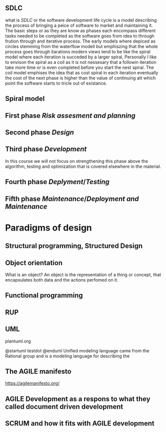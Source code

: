 ## SDLC
what is *SDLC* or the software development life cycle is a model describing the process of bringing a peice of software to market and maintaining it. The basic steps or as they are know as phases each encompass different tasks  needed to be completed as the software goes from idea to through frution through and iterative process. The early models where depiced as circles stemming from the waterflow modell but emphiszing that the whole process goes through itarations modern views tend to be like the spiral model where each iteration is succeded by a larger spiral, Personally I like to envison the spiral as a coil as it is not nessesary that a followin iteration take more time or is even completed before you start the nest spiral. The coil model emphises the idea that as cost spiral in each iteration eventually the cost of the next phase is higher than the value of continuing att which point the software starts to tricle out of existance.

## Spiral model

## First phase *Risk assesment and planning*

## Second phase  *Design*

## Third phase *Development*
In this course we will not focus on strengthening this phase above the algorithm, testing and optimization that is covered elsewhere in the material.
## Fourth phase *Deplyment*/*Testing*

## Fifth phase *Maintenance*/*Deployment and Maintenance*

# Paradigms of design

## Structural programming, Structured Design

## Object orientation
What is an object? An object is the representation of a thing or concept, that encapsulates both data and the actions perfomed on it.

## Functional programming


## RUP

## UML
plantuml.org

@startuml
testdot
@enduml
Unified modeling language came from the Rational group and is a modeling language for describing the 

## The AGILE manifesto
https://agilemanifesto.org/

## AGILE Development as a respons to what they called document driven development

## SCRUM and how it fits with AGILE development